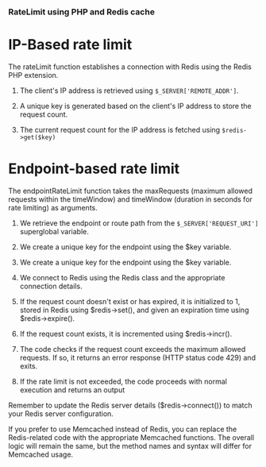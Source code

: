 ### RateLimit using PHP and Redis cache

# IP-Based rate limit
The rateLimit function establishes a connection with Redis using the Redis PHP extension.

1. The client's IP address is retrieved using `$_SERVER['REMOTE_ADDR']`.

2. A unique key is generated based on the client's IP address to store the request count.

3. The current request count for the IP address is fetched using `$redis->get($key)`

# Endpoint-based rate limit
The endpointRateLimit function takes the maxRequests (maximum allowed requests within the timeWindow) and timeWindow (duration in seconds for rate limiting) as arguments.

1. We retrieve the endpoint or route path from the `$_SERVER['REQUEST_URI']` superglobal variable.

2. We create a unique key for the endpoint using the $key variable.

3. We create a unique key for the endpoint using the $key variable.



4. We connect to Redis using the Redis class and the appropriate connection details.

5. If the request count doesn't exist or has expired, it is initialized to 1, stored in Redis using $redis->set(), and given an expiration time using $redis->expire().

6. If the request count exists, it is incremented using $redis->incr().

7. The code checks if the request count exceeds the maximum allowed requests. If so, it returns an error response (HTTP status code 429) and exits.

8. If the rate limit is not exceeded, the code proceeds with normal execution and returns an output

Remember to update the Redis server details ($redis->connect()) to match your Redis server configuration.

If you prefer to use Memcached instead of Redis, you can replace the Redis-related code with the appropriate Memcached functions. The overall logic will remain the same, but the method names and syntax will differ for Memcached usage.